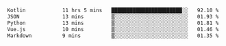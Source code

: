 <!--START_SECTION:waka-->

```txt
Kotlin            11 hrs 5 mins   ███████████████████████░░   92.10 %
JSON              13 mins         ▒░░░░░░░░░░░░░░░░░░░░░░░░   01.93 %
Python            13 mins         ▒░░░░░░░░░░░░░░░░░░░░░░░░   01.81 %
Vue.js            10 mins         ▒░░░░░░░░░░░░░░░░░░░░░░░░   01.46 %
Markdown          9 mins          ▒░░░░░░░░░░░░░░░░░░░░░░░░   01.35 %
```

<!--END_SECTION:waka-->

